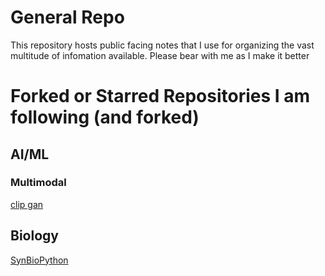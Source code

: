 # General Repo

This repository hosts public facing notes that I use for organizing the vast multitude of infomation available. Please bear with me as I make it better

# Forked or Starred Repositories I am following (and forked)

## AI/ML

### Multimodal
[clip gan](https://github.com/ianderrington/CLIP)


## Biology
[SynBioPython](https://github.com/Global-Biofoundries-Alliance/SynBioPython)
